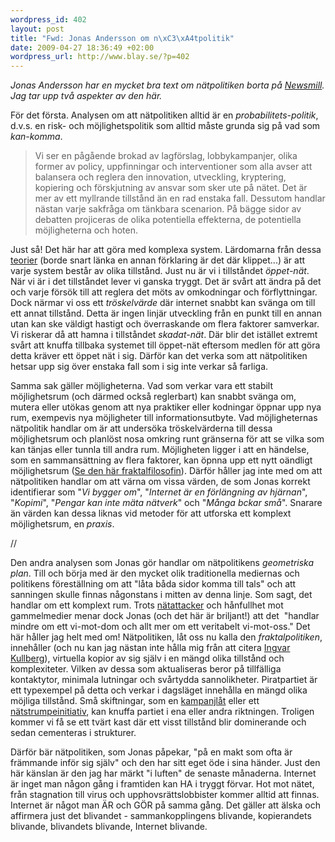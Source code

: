 ```yaml
--- 
wordpress_id: 402
layout: post
title: "Fwd: Jonas Andersson om n\xC3\xA4tpolitik"
date: 2009-04-27 18:36:49 +02:00
wordpress_url: http://www.blay.se/?p=402
---
```

<em>Jonas Andersson har en mycket bra text om nätpolitiken borta på <a href="http://www.newsmill.se/artikel/2009/04/27/satt-stopp-vi-mot-dom-tanket-pa-natet">Newsmill</a>. Jag tar upp två aspekter av den här.</em>

För det första. Analysen om att nätpolitiken alltid är en <em>probabilitets-politik</em>, d.v.s. en risk- och möjlighetspolitik som alltid måste grunda sig på vad som <em>kan-komma</em>.
<blockquote>Vi ser en pågående brokad av lagförslag, lobbykampanjer, olika former av policy, uppfinningar och interventioner som alla avser att balansera och reglera den innovation, utveckling, kryptering, kopiering och förskjutning av ansvar som sker ute på nätet. Det är mer av ett myllrande tillstånd än en rad enstaka fall. Dessutom handlar nästan varje sakfråga om tänkbara scenarion. På bägge sidor av debatten projiceras de olika potentiella effekterna, de potentiella möjligheterna och hoten.</blockquote>
Just så! Det här har att göra med komplexa system. Lärdomarna från dessa <a href="http://www.youtube.com/watch?v=tXLMeL5nVQk">teorier</a> (borde snart länka en annan förklaring är det där klippet...) är att varje system består av olika tillstånd. Just nu är vi i tillståndet <em>öppet-nät</em>. När vi är i det tillståndet lever vi ganska tryggt. Det är svårt att ändra på det och varje försök till att reglera det möts av omkodningar och förflyttningar. Dock närmar vi oss ett <em>tröskelvärde</em> där internet snabbt kan svänga om till ett annat tillstånd. Detta är ingen linjär utveckling från en punkt till en annan utan kan ske väldigt hastigt och överraskande om flera faktorer samverkar. Vi riskerar då att hamna i tillståndet <em>skadat-nät</em>. Där blir det istället extremt svårt att knuffa tillbaka systemet till öppet-nät eftersom medlen för att göra detta kräver ett öppet nät i sig. Därför kan det verka som att nätpolitiken hetsar upp sig över enstaka fall som i sig inte verkar så farliga.

Samma sak gäller möjligheterna. Vad som verkar vara ett stabilt möjlighetsrum (och därmed också reglerbart) kan snabbt svänga om, mutera eller utökas genom att nya praktiker eller kodningar öppnar upp nya rum, exempevis nya möjligheter till informationsutbyte. Vad möjligheternas nätpolitik handlar om är att undersöka tröskelvärderna till dessa möjlighetsrum och planlöst nosa omkring runt gränserna för att se vilka som kan tänjas eller tunnla till andra rum. Möjligheten ligger i att en händelse, som en sammansättning av flera faktorer, kan öpnna upp ett nytt oändligt möjlighetsrum (<a href="http://larvalsubjects.wordpress.com/2009/04/10/thinking-the-present-what-is-philosophy/">Se den här fraktalfilosofin</a>). Därför håller jag inte med om att nätpolitiken handlar om att värna om vissa värden, de som Jonas korrekt identifierar som "<em>Vi bygger om</em>", "<em>Internet är en förlängning av hjärnan</em>", "<em>Kopimi</em>", "<em>Pengar kan inte mäta nätverk</em>" och "<em>Många bckar små</em>". Snarare än värden kan dessa liknas vid metoder för att utforska ett komplext möjlighetsrum, en <em>praxis</em>.

//

Den andra analysen som Jonas gör handlar om nätpolitikens <em>geometriska plan</em>. Till och börja med är den mycket olik traditionella mediernas och politikens föreställning om att "låta båda sidor komma till tals" och att sanningen skulle finnas någonstans i mitten av denna linje. Som sagt, det handlar om ett komplext rum. Trots <a href="http://blip.tv/file/2039795/">nätattacker</a> och hånfullhet mot gammelmedier menar dock Jonas (och det här är briljant!) att det  "handlar mindre om ett vi-mot-dom och allt mer om ett veritabelt vi-mot-oss." Det här håller jag helt med om! Nätpolitiken, låt oss nu kalla den <em>fraktalpolitiken</em>, innehåller (och nu kan jag nästan inte hålla mig från att citera <a href="http://invaektiv.com/blog/2009/04/samtal-med-ingvar-kullberg-om.html">Ingvar Kullberg</a>), virtuella kopior av sig själv i en mängd olika tillstånd och komplexiteter. Vilken av dessa som aktualiseras beror på tillfälliga kontaktytor, minimala lutningar och svårtydda sannolikheter. Piratpartiet är ett typexempel på detta och verkar i dagsläget innehålla en mängd olika möjliga tillstånd. Små skiftningar, som en <a href="http://copyriot.se/2009/04/26/om-kulturell-nihilism-och-bilden-av-ett-manligt-piratparti/">kampanjlåt</a> eller ett <a href="http://mlokit.wordpress.com/2009/04/15/fler-pirattjejer/">nätstrumpeinitiativ</a>, kan knuffa partiet i ena eller andra riktningen. Troligen kommer vi få se ett tvärt kast där ett visst tillstånd blir dominerande och sedan cementeras i strukturer.

Därför bär nätpolitiken, som Jonas påpekar, "på en makt som ofta är främmande inför sig själv" och den har sitt eget öde i sina händer. Just den här känslan är den jag har märkt "i luften" de senaste månaderna. Internet är inget man någon gång i framtiden kan HA i tryggt förvar. Hot mot nätet, från stagnation till virus och upphovsrättslobbister kommer alltid att finnas. Internet är något man ÄR och GÖR på samma gång. Det gäller att älska och affirmera just det blivandet - sammankopplingens blivande, kopierandets blivande, blivandets blivande, Internet blivande.
